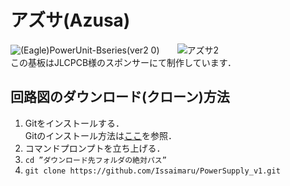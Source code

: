 # アズサ(Azusa)

![(Eagle)PowerUnit-Bseries(ver2 0)](https://user-images.githubusercontent.com/80198387/236873368-f03701d3-a357-4266-98ec-d7fa4a0791d0.jpg)　　![アズサ2](https://user-images.githubusercontent.com/80198387/236875583-93f709f7-2e07-4cbb-b047-cba001f7bbe6.jpg)<br>
この基板はJLCPCB様のスポンサーにて制作しています．




## 回路図のダウンロード(クローン)方法
1. Gitをインストールする．<br>Gitのインストール方法は[ここ](https://www.sejuku.net/blog/73444)を参照．
1. コマンドプロンプトを立ち上げる．
1. `cd ”ダウンロード先フォルダの絶対パス” `<br>
1. `git clone https://github.com/Issaimaru/PowerSupply_v1.git`<br>
